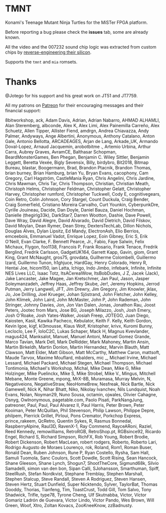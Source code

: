 # TMNT

Konami's Teenage Mutant Ninja Turtles for the MiSTer FPGA platform.

Before reporting a bug please check the **issues** tab, some are already known.

All the video and the 007232 sound chip logic was extracted from custom chips by [reverse-engineering their silicon](https://github.com/furrtek/VGChips/tree/master/Konami).

Supports the `tmnt` and `mia` romsets.

# Thanks

@Jotego for his support and his great work on JT51 and JT7759.

All my patrons on [Patreon](https://www.patreon.com/furrtek) for their encouraging messages and their financial support:

8bitworkshop, ack, Adam Davis, Adrian, Adrian Nabarro, AHMAD ALHAMLI, Alan Steremberg, albconde, Alex K, Alex Limi, Alex Painemilla Carreño, Alex Schuetz, Allen Tipper, Allister Fiend, amdrgn, Andrea Chiavazza, Andy Palmer, Andyways, Ange Albertini, Anonymous, Anthony Catalano, Anton Gale, Antonio Bellotta, ARCADEAGES, Arjan de Lang, Arkade_UK, Armando Doval-Lopez, Arnaud Jacquemin, arobotbitme ., Artemio Urbina, Arthur Carra, Aubrey Graves, AvramCE, Balthasar Schopman, BeardMonsterGames, Ben Phegan, Benjamin C. Wiley Sittler, Benjamin Leggett, Beretta Vexée, Bigly Sevensix, Billy, birdybro, Bit2018, Bitmap Bureau, blastar, Boogermann, Brad, Brandon Ptacnik, Brandon Thomas, brian burney, Brian Hamburg, brian Yu, Bryan Evans, cacophony, Cam Gregory, Carl Hagström, CastleMania Ryan, Chris Angelini, Chris Jardine, Chris Mawman, Chris Tar, Chris Thompson, Christian, Christian Meath, Christoph Helms, Christopher Feldman, Christopher Gelatt, Christopher Harvey, Christopher rumford, Christopher Tuckwell, Cody E, cognitivegears, Coin Retro, Colin Johnson, Cory Stargel, Count Duckula, Craig Bender, Craig Somerfield, Cristiano Moreira Carvalho, Curt Younkin, CyberpunkDre, Cyrille Jouineau, Dacide, Dan Doyle, Daniel Bauza, Daniel Hochman, Danielle (thegirlg33k), DarkStar7, Darren Wootton, Dashie, Dave Powell, Dave Wray, David Alegre, David Alvarado, David Dietrich, David Filskov, David Moylan, Dean Rymer, Dean Strey, DextersTechLab, Dillon Nichols, Douglas Alves, Dylan Lipsitz, Ed Mandy, ElectronAsh, Elio Berrios, emceebois, Emmanuel Vadot, Enrique Lopez, Eoin Gibney, Eric S, Erik O'Neill, Evan Clarke, F. Bennett Pearce, Jr., Fabio, Faye Salwin, Felix Michaux, Flygon, foo1138, Francois P, Frank Rosario, Frank Tenace, Fredrik Berglind, Fredrik Carlsson, GadgetUK164, Garrett Kapp, Gavin, giom, Grant King, Grant McNaught, gros75, grovdata, Guilherme Colombelli, Guillermo Izard, Guillermo Tunon, h1ghjuce, HardGay, Henry Colorado, Henry R, Hentai Joe, hicom150, ian Latta, Ichigo, Indo Jimbo, infebark, Infinite, Infinite NES Lives LLC, Isaac Totz, ItsACerealWow, ItsBobDudes, J Z, Jacek (Jack), Jake Lancaster, Jake Magee, Jan Kretschmer, Jan Paul, Jason, Jasper Soleymanzadeh, Jeffrey Haas, Jeffrey Skube, Jer!, Jeremy Hopkins, Jerrod Putman, Jerry Langwell, JFT, Jim Drewry, Jim Gregory, Jim Knowler, jklax, Jo, Joe Drilling, Joel Krueger, Johan Sjöstrand, John Fletcher, John Kelley, John Klimek, John Laird, John McMaster, John P, John Rademan, John Stringer, Johnny Davies, Jon, Jon Van Dalen, Jonas, Jonathon Rau, Joost Peters, Jootec from Mars, Jose BG, Joseph Milazzo, Josh, Josh Emery, Josh O'Roake, Josh Yates-Walker, Josiah Freep, JOTEGO, Juan Diego, Kaiosten, Kasil, Kawika Pacheco, Kebulator, Keith F. Kelly, Keith Gordon, Kevin Igoe, kigf, kl3mousse, Klaus Wolf, Kristopher, krivx, Kuromi Bunny, Lecloclo, Lee F, loloC2C, Lukas Schaper, Mack H, Magnus Kvevlander, magus424, Manksalot, Manuel, Manuel Antoni, Manuel Gomez Grande, Marco Tavian, Mark Dell, Mark DeRidder, Mark Mahoney, Martin Ansin, Martin Birkeldh, Martin Donlon, Martin Hernandez, Marvin Blauth, Matt Clawson, Matt Elder, Matt Gibson, Matt McCarthy, Matthew Caron, mattsoft, Maude Tarvox, Maxime Mouflard, mbalders, mic _, Michael Irvine, Michael Lessard, Michael Packard, Michael Stegen, Michael Thompson, Michael Tontimonia, Michael's Workshop, Michal, Mike Dean, Mike G, Mike Holzinger, Mike Puelinckx, Mike S, Mike Strobel, Mike V., Mingus, Mitchell Mebane, Monte Greene, mpong, MrX-8B, Muramasa, Murray Melvin, N, Negativeions, NegativeStraw, NeoHomeBrew, Nesfreak, Nick Bartle, Nick Gamewell, Nick K, Nihar Bhatt, Niko, Nikolay Ivanchev, Nils Lundquist, Noah Evans, Nolan, Noyman29, Nuno Sousa, octamin, ojwales, Olivier Cahagne, Osnyg, Owlnonymous, pagetable.com, Paolo Pisati, ParkNangJung, patreoner, Paul, Paul, Paul Alvarez II, Paul Harris, Peter Brown, Peter Kooiman, Peter McQuillan, Phil Stevenson, Philip Lawson, Philippe Depre, philpem, Pierrick Grillet, Pirloui, Pons Cremator, Porkchop Express, prince_rakeem, QcRetro, Quentin Sykes, R, Rasmus Bonnedal, RaspberryAlpine, Raul3D, RavenX-1, Ray Commend, RayceARoni, Raziel, Reed Kennedy, remowilliams, RetroRGB, RetroShop.pt, RGBsince92, Ricardo Engel, Richard S, Richard Simpson, RichFX, Rob Young, Robert Brodie, Robert Dickenson, Robert MacLean, robert rodgers, Roberto, Roberto Lari, Rodrigo Augusto de Moraes Lourenço, rok, Roland, Rom1, Roman Buser, Ronald Dean, Ruben Johnson, Rune P, Ryan Costello, Rysha, Sam Hall, Samuli Tuomola, Sanc Coulors, Scott Dowdle, Scott Rising, Sean Hancock, Shane Gleeson, Shane Lynch, Shogun7, ShootTheCore, Sigmund68k, Silvio Samadelli, simon van den bon, Sipan Calli, SJohansson, Smarthuman, Spiff, SteelRush, Stefan Nordkvist, Stephane Tremblay, Stephen Marshall, Stephen Stalcup, Steve Randall, Steven A Rodriguez, Steven Hansen, Steven Hertz, Stuart Dunfield, Super Nicktendo, Sylver, TaylorBat, Thomas Gooddy, Thorias, Tianfeng, Tim, ToastCrust, Todd Gill, Tom Salvo, Tony Shadwick, Trifle, type78, Tyrone Cheng, Ulf Skutnabba, Victor, Víctor Gomariz Ladrón de Guevara, Victor Lindo, Victor Pando, Wes Brown, Will Green, Woof, Xtro, Zoltan Kovacs, ZooKneeKnow, zzBadnusty.
